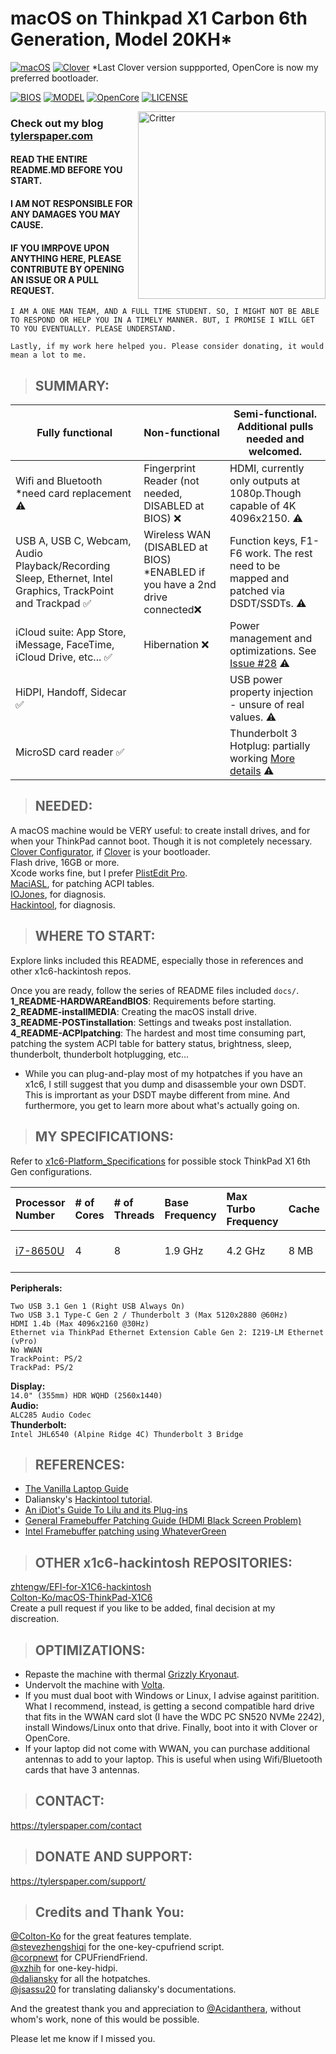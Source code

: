 ﻿# macOS on Thinkpad X1 Carbon 6th Generation, Model 20KH*
[![macOS](https://img.shields.io/badge/macOS-Catalina-yellow.svg)](https://github.com/996icu/996.ICU/blob/master/LICENSE)
[![Clover](https://img.shields.io/badge/Clover-5100-red)](https://github.com/996icu/996.ICU/blob/master/LICENSE) *Last Clover version suppported, OpenCore is now my preferred bootloader.  

[![BIOS](https://img.shields.io/badge/BIOS-1.43-blue)](https://github.com/996icu/996.ICU/blob/master/LICENSE)
[![MODEL](https://img.shields.io/badge/Model-20KH*-blue)](https://github.com/996icu/996.ICU/blob/master/LICENSE)
[![OpenCore](https://img.shields.io/badge/OpenCore-0.5.6-green)](https://github.com/996icu/996.ICU/blob/master/LICENSE)
[![LICENSE](https://img.shields.io/badge/license-MIT-green.svg)](https://github.com/996icu/996.ICU/blob/master/LICENSE)

<img align="right" src="https://i.imgur.com/I3yUS4Q.png" alt="Critter" width="300">

### Check out my blog [tylerspaper.com](https://tylerspaper.com/)
#### READ THE ENTIRE README.MD BEFORE YOU START.
#### I AM NOT RESPONSIBLE FOR ANY DAMAGES YOU MAY CAUSE.
#### IF YOU IMRPOVE UPON ANYTHING HERE, PLEASE CONTRIBUTE BY OPENING AN ISSUE OR A PULL REQUEST.
`I AM A ONE MAN TEAM, AND A FULL TIME STUDENT. SO, I MIGHT NOT BE ABLE TO RESPOND OR HELP YOU IN A TIMELY MANNER. BUT, I PROMISE I WILL GET TO YOU EVENTUALLY. PLEASE UNDERSTAND.`  

`Lastly, if my work here helped you. Please consider donating, it would mean a lot to me.`

> ## SUMMARY:

| Fully functional | Non-functional | Semi-functional. Additional pulls needed and welcomed. |
|-------------------------------------------------------------------|----------------------------------------------------|-----------------------------------------------------------------------------------------------------------------------|
| Wifi and Bluetooth \*need card replacement ⚠️| Fingerprint Reader (not needed, DISABLED at BIOS) ❌| HDMI, currently only outputs at 1080p.Though capable of 4K 4096x2150. ⚠️|
| USB A, USB C, Webcam, Audio Playback/Recording Sleep, Ethernet, Intel Graphics, TrackPoint and Trackpad ✅ | Wireless WAN (DISABLED at BIOS) *ENABLED if you have a 2nd drive connected❌ | Function keys, F1-F6 work. The rest need to be mapped and patched via DSDT/SSDTs. ⚠️|
| iCloud suite: App Store, iMessage, FaceTime, iCloud Drive, etc... ✅ |  Hibernation ❌ | Power management and optimizations. See [Issue #28](https://github.com/tylernguyen/x1c6-hackintosh/issues/28)  ⚠️|
| HiDPI, Handoff, Sidecar ✅ | | USB power property injection - unsure of real values. ⚠️|
| MicroSD card reader ✅|  | Thunderbolt 3 Hotplug: partially working [More details](https://github.com/tylernguyen/x1c6-hackintosh/issues/24#issuecomment-603183002) ⚠️|

> ## NEEDED:  
A macOS machine would be VERY useful: to create install drives, and for when your ThinkPad cannot boot. Though it is not completely necessary.  
[Clover Configurator](https://mackie100projects.altervista.org/download-clover-configurator/), if [Clover](https://github.com/Dids/clover-builder) is your bootloader.  
Flash drive, 16GB or more.  
Xcode works fine, but I prefer  [PlistEdit Pro](https://www.fatcatsoftware.com/plisteditpro/).  
[MaciASL](https://github.com/acidanthera/MaciASL), for patching ACPI tables.  
[IOJones](https://github.com/acidanthera/IOJones), for diagnosis.  
[Hackintool](https://www.insanelymac.com/forum/topic/335018-hackintool-v286/), for diagnosis.  

> ## WHERE TO START:
Explore links included this README, especially those in references and other x1c6-hackintosh repos.  

Once you are ready, follow the series of README files included `docs/`.  
**1_README-HARDWAREandBIOS**: Requirements before starting.   
**2_README-installMEDIA**: Creating the macOS install drive.  
**3_README-POSTinstallation**: Settings and tweaks post installation.   
**4_README-ACPIpatching**: The hardest and most time consuming part, patching the system ACPI table for battery status, brightness, sleep, thunderbolt, thunderbolt hotplugging, etc...  

* While you can plug-and-play most of my hotpatches if you have an x1c6, I still suggest that you dump and disassemble your own DSDT. This is imprortant as your DSDT maybe different from mine. And furthermore, you get to learn more about what's actually going on.

> ## MY SPECIFICATIONS:
Refer to [x1c6-Platform_Specifications](https://github.com/tylernguyen/x1c6-hackintosh/blob/master/docs/x1c6-Platform_Specifications.pdf) for possible stock ThinkPad X1 6th Gen configurations.

| Processor Number | # of Cores | # of Threads | Base Frequency | Max Turbo Frequency | Cache | Memory Types | Graphics |
|:--|:--|:--|:--|:--|:--|:--|:--|
| [i7-8650U](https://ark.intel.com/content/www/us/en/ark/products/124968/intel-core-i7-8650u-processor-8m-cache-up-to-4-20-ghz.html) | 4 | 8 | 1.9 GHz | 4.2 GHz | 8 MB | LPDDR3-2133 | Intel UHD 620 |

**Peripherals:**  
```
Two USB 3.1 Gen 1 (Right USB Always On)  
Two USB 3.1 Type-C Gen 2 / Thunderbolt 3 (Max 5120x2880 @60Hz)  
HDMI 1.4b (Max 4096x2160 @30Hz)  
Ethernet via ThinkPad Ethernet Extension Cable Gen 2: I219-LM Ethernet (vPro)  
No WWAN  
TrackPoint: PS/2  
TrackPad: PS/2
```  
**Display:**  
`14.0" (355mm) HDR WQHD (2560x1440)`  
**Audio:**  
`ALC285 Audio Codec`  
**Thunderbolt:**  
`Intel JHL6540 (Alpine Ridge 4C) Thunderbolt 3 Bridge`  


> ## REFERENCES:
* [The Vanilla Laptop Guide](https://fewtarius.gitbook.io/laptopguide/)
* Daliansky's [Hackintool tutorial](https://translate.google.com/translate?js=n&sl=auto&tl=en&u=https://blog.daliansky.net/Intel-FB-Patcher-tutorial-and-insertion-pose.html).  
* [An iDiot's Guide To Lilu and its Plug-ins](https://www.tonymacx86.com/threads/an-idiots-guide-to-lilu-and-its-plug-ins.260063/)
* [General Framebuffer Patching Guide (HDMI Black Screen Problem)](https://www.tonymacx86.com/threads/guide-general-framebuffer-patching-guide-hdmi-black-screen-problem.269149/)
* [Intel Framebuffer patching using WhateverGreen](https://www.tonymacx86.com/threads/guide-intel-framebuffer-patching-using-whatevergreen.256490/)

> ## OTHER x1c6-hackintosh REPOSITORIES:
[zhtengw/EFI-for-X1C6-hackintosh](https://github.com/zhtengw/EFI-for-X1C6-hackintosh)  
[Colton-Ko/macOS-ThinkPad-X1C6](https://github.com/Colton-Ko/macOS-ThinkPad-X1C6)  
Create a pull request if you like to be added, final decision at my discreation.

> ## OPTIMIZATIONS:
* Repaste the machine with thermal [Grizzly Kryonaut](https://www.thermal-grizzly.com/en/products/16-kryonaut-en).  
* Undervolt the machine with [Volta](https://volta.garymathews.com/).  
* If you must dual boot with Windows or Linux, I advise against paritition. What I recommend, instead, is getting a second compatible hard drive that fits in the WWAN card slot (I have the WDC PC SN520 NVMe 2242), install Windows/Linux onto that drive. Finally, boot into it with Clover or OpenCore.
* If your laptop did not come with WWAN, you can purchase additional antennas to add to your laptop. This is useful when using Wifi/Bluetooth cards that have 3 antennas.

> ## CONTACT:
https://tylerspaper.com/contact

> ## DONATE AND SUPPORT:
https://tylerspaper.com/support/

> ## Credits and Thank You:
[@Colton-Ko](https://github.com/Colton-Ko/macOS-ThinkPad-X1C6) for the great features template.  
[@stevezhengshiqi](https://github.com/stevezhengshiqi) for the one-key-cpufriend script.  
[@corpnewt](https://github.com/corpnewt) for CPUFriendFriend.  
[@xzhih](https://github.com/xzhih) for one-key-hidpi.  
[@daliansky](https://github.com/daliansky) for all the hotpatches.  
[@jsassu20](https://github.com/jsassu20) for translating daliansky's documentations.  

And the greatest thank you and appreciation to [@Acidanthera](https://github.com/acidanthera), without whom's work, none of this would be possible. 

Please let me know if I missed you.  